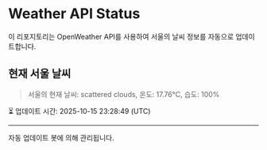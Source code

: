 
# Weather API Status

이 리포지토리는 OpenWeather API를 사용하여 서울의 날씨 정보를 자동으로 업데이트합니다.

## 현재 서울 날씨
> 서울의 현재 날씨: scattered clouds, 온도: 17.76°C, 습도: 100%

⏳ 업데이트 시간: 2025-10-15 23:28:49 (UTC)

---
자동 업데이트 봇에 의해 관리됩니다.

